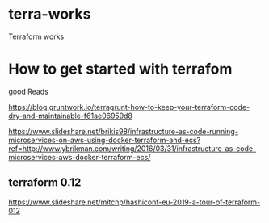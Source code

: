 # terra-works
Terraform works

# How to get started with terrafom 

good Reads

https://blog.gruntwork.io/terragrunt-how-to-keep-your-terraform-code-dry-and-maintainable-f61ae06959d8

https://www.slideshare.net/brikis98/infrastructure-as-code-running-microservices-on-aws-using-docker-terraform-and-ecs?ref=http://www.ybrikman.com/writing/2016/03/31/infrastructure-as-code-microservices-aws-docker-terraform-ecs/

## terraform 0.12
https://www.slideshare.net/mitchp/hashiconf-eu-2019-a-tour-of-terraform-012
